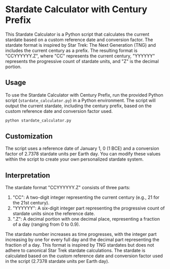 # Stardate Calculator with Century Prefix

This Stardate Calculator is a Python script that calculates the current stardate based on a custom reference date and conversion factor. The stardate format is inspired by Star Trek: The Next Generation (TNG) and includes the current century as a prefix. The resulting format is "CCYYYYYY.Z", where "CC" represents the current century, "YYYYYY" represents the progressive count of stardate units, and "Z" is the decimal portion.

## Usage

To use the Stardate Calculator with Century Prefix, run the provided Python script (`stardate_calculator.py`) in a Python environment. The script will output the current stardate, including the century prefix, based on the custom reference date and conversion factor used.

```bash
python stardate_calculator.py
```

## Customization

The script uses a reference date of January 1, 0 (1 BCE) and a conversion factor of 2.7378 stardate units per Earth day. You can modify these values within the script to create your own personalized stardate system.

## Interpretation

The stardate format "CCYYYYYY.Z" consists of three parts:

1. "CC": A two-digit integer representing the current century (e.g., 21 for the 21st century).
2. "YYYYYY": A six-digit integer part representing the progressive count of stardate units since the reference date.
3. ".Z": A decimal portion with one decimal place, representing a fraction of a day (ranging from 0 to 0.9).

The stardate number increases as time progresses, with the integer part increasing by one for every full day and the decimal part representing the fraction of a day. This format is inspired by TNG stardates but does not adhere to canonical Star Trek stardate calculations. The stardate is calculated based on the custom reference date and conversion factor used in the script (2.7378 stardate units per Earth day).